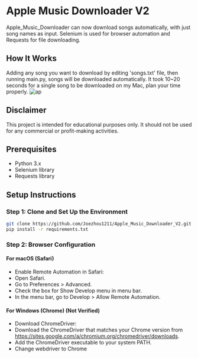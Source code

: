 # Apple Music Downloader V2

Apple_Music_Downloader can now download songs automatically, with just song names as input.
Selenium is used for browser automation and Requests for file downloading.

## How It Works

Adding any song you want to download by editing 'songs.txt' file, then running main.py, songs will be downloaded automatically.
It took 10~20 seconds for a single song to be downloaded on my Mac, plan your time properly.
![ap](https://github.com/Joezhou1211/AppleMusicDownloader_V2/assets/121386280/4479c8d9-f51e-4b50-ab86-62f4efe94d06)

## Disclaimer

This project is intended for educational purposes only. It should not be used for any commercial or profit-making activities.


## Prerequisites

- Python 3.x
- Selenium library
- Requests library

## Setup Instructions

### Step 1: Clone and Set Up the Environment

```bash
git clone https://github.com/Joezhou1211/Apple_Music_Downloader_V2.git
pip install -r requirements.txt
```

### Step 2: Browser Configuration
#### For macOS (Safari)

- Enable Remote Automation in Safari:
- Open Safari.
- Go to Preferences > Advanced.
- Check the box for Show Develop menu in menu bar.
- In the menu bar, go to Develop > Allow Remote Automation.

#### For Windows (Chrome) (Not Verified)
- Download ChromeDriver:
- Download the ChromeDriver that matches your Chrome version from https://sites.google.com/a/chromium.org/chromedriver/downloads.
- Add the ChromeDriver executable to your system PATH.
- Change webdriver to Chrome


